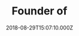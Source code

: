 ---
templateKey: testimonial
name: Michael Acton Smith
title: Founder of
company: Calm.com
url: https://calm.com
date: 2018-08-29T15:07:10.000Z
testimonial: a very special community… a group of super supportive, friendly and inspiring folks who want to build great companies and have some fun along the way. It’s about as good as you get, and I’ve seen it all on both sides of the pond
---